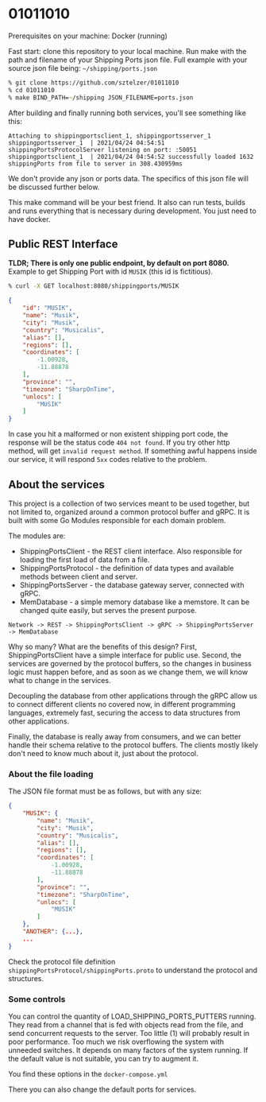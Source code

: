 # 01011010

Prerequisites on your machine: Docker (running)

Fast start: clone this repository to your local machine. Run make with the path and filename of your Shipping Ports json
file. Full example with your source json file being: `~/shipping/ports.json`

``` zsh
% git clone https://github.com/sztelzer/01011010
% cd 01011010
% make BIND_PATH=~/shipping JSON_FILENAME=ports.json
```

After building and finally running both services, you'll see something like this:

```
Attaching to shippingportsclient_1, shippingportsserver_1
shippingportsserver_1  | 2021/04/24 04:54:51 shippingPortsProtocolServer listening on port: :50051
shippingportsclient_1  | 2021/04/24 04:54:52 successfully loaded 1632 shippingPorts from file to server in 308.430959ms
```

We don't provide any json or ports data. The specifics of this json file will be discussed further below.

This make command will be your best friend. It also can run tests, builds and runs everything that is necessary during
development. You just need to have docker.

## Public REST Interface

**TLDR; There is only one public endpoint, by default on port 8080.**
Example to get Shipping Port with id `MUSIK` (this id is fictitious).

``` zsh
% curl -X GET localhost:8080/shippingports/MUSIK
```

``` json
{
    "id": "MUSIK",
    "name": "Musik",
    "city": "Musik",
    "country": "Musicalis",
    "alias": [],
    "regions": [],
    "coordinates": [
        -1.00928,
        -11.88878
    ],
    "province": "",
    "timezone": "SharpOnTime",
    "unlocs": [
        "MUSIK"
    ]
}
```

In case you hit a malformed or non existent shipping port code, the response will be the status code `404 not found`.
If you try other http method, will get `invalid request method`.
If something awful happens inside our service, it will respond `5xx` codes relative to the problem.

## About the services

This project is a collection of two services meant to be used together, but not limited to, organized around a common
protocol buffer and gRPC. It is built with some Go Modules responsible for each domain problem.

The modules are:

- ShippingPortsClient - the REST client interface. Also responsible for loading the first load of data from a file.
- ShippingPortsProtocol - the definition of data types and available methods between client and server.
- ShippingPortsServer - the database gateway server, connected with gRPC.
- MemDatabase - a simple memory database like a memstore. It can be changed quite easily, but serves the present
  purpose.

```
Network -> REST -> ShippingPortsClient -> gRPC -> ShippingPortsServer -> MemDatabase
```

Why so many? What are the benefits of this design? First, ShippingPortsClient have a simple interface for public use.
Second, the services are governed by the protocol buffers, so the changes in business logic must happen before, and as
soon as we change them, we will know what to change in the services.

Decoupling the database from other applications through the gRPC allow us to connect different clients no covered now,
in different programming languages, extremely fast, securing the access to data structures from other applications.

Finally, the database is really away from consumers, and we can better handle their schema relative to the protocol
buffers. The clients mostly likely don't need to know much about it, just about the protocol.

### About the file loading

The JSON file format must be as follows, but with any size:

``` json
{
    "MUSIK": {
        "name": "Musik",
        "city": "Musik",
        "country": "Musicalis",
        "alias": [],
        "regions": [],
        "coordinates": [
            -1.00928,
            -11.88878
        ],
        "province": "",
        "timezone": "SharpOnTime",
        "unlocs": [
            "MUSIK"
        ]
    },
    "ANOTHER": {...},
    ...
}
```

Check the protocol file definition `shippingPortsProtocol/shippingPorts.proto` to understand the protocol and
structures.

### Some controls

You can control the quantity of LOAD_SHIPPING_PORTS_PUTTERS running. They read from a channel that is fed with objects
read from the file, and send concurrent requests to the server. Too little (1) will probably result in poor performance.
Too much we risk overflowing the system with unneeded switches. It depends on many factors of the system running.
If the default value is not suitable, you can try to augment it.

You find these options in the `docker-compose.yml`

There you can also change the default ports for services.
